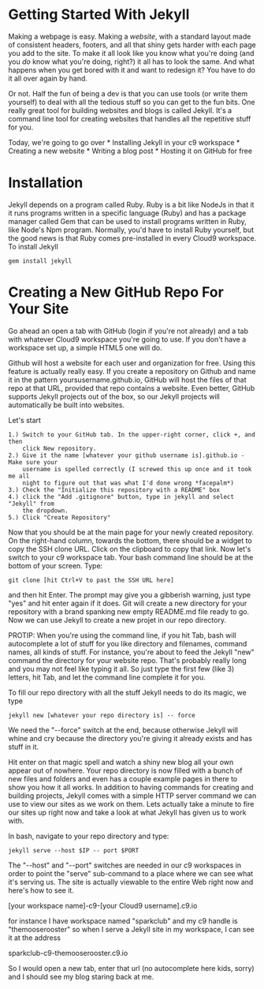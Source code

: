 Getting Started With Jekyll
===========================

Making a webpage is easy. Making a _website_, with a standard layout made of consistent 
headers, footers, and all that shiny gets harder with each page you add to the site. To
make it all look like you know what you're doing (and you _do_ know what you're doing, 
right?) it all has to look the same. And what happens when you get bored with it and 
want to redesign it? You have to do it all over again by hand.

Or not. Half the fun of being a dev is that you can use tools (or write them yourself)
to deal with all the tedious stuff so you can get to the fun bits. One really great 
tool for building websites and blogs is called Jekyll. It's a command line tool for
creating websites that handles all the repetitive stuff for you.

Today, we're going to go over 
    * Installing Jekyll in your c9 workspace
    * Creating a new website
    * Writing a blog post
    * Hosting it on GitHub for free
    
Installation
============

Jekyll depends on a program called Ruby. Ruby is a bit like NodeJs in that it
it runs programs written in a specific language (Ruby) and has a package manager
called Gem that can be used to install programs written in Ruby, like Node's Npm
program. Normally, you'd have to install Ruby yourself, but the good news is that
Ruby comes pre-installed in every Cloud9 workspace. To install Jekyll

```
gem install jekyll
```

Creating a New GitHub Repo For Your Site
========================================

Go ahead an open a tab with GitHub (login if you're not already) and a tab with 
whatever Cloud9 workspace you're going to use. If you don't have a workspace set 
up, a simple HTML5 one will do.

Github will host a website for each user and organization for free. Using this 
feature is actually really easy. If you create a repository on Github and name it
in the pattern yoursusername.github.io, GitHub will host the files of that repo 
at that URL, provided that repo contains a website. Even better, GitHub supports 
Jekyll projects out of the box, so our Jekyll projects will automatically be built 
into websites.

Let's start

    1.) Switch to your GitHub tab. In the upper-right corner, click +, and then 
        click New repository.
    2.) Give it the name [whatever your github username is].github.io - Make sure your
        username is spelled correctly (I screwed this up once and it took me all 
        night to figure out that was what I'd done wrong *facepalm*)
    3.) Check the "Initialize this repository with a README" box
    4.) click the "Add .gitignore" button, type in jekyll and select "Jekyll" from
        the dropdown.
    5.) Click "Create Repository"
    
Now that you should be at the main page for your newly created repository. On the
right-hand column, towards the bottom, there should be a widget to copy the SSH 
clone URL. Click on the clipboard to copy that link. Now let's switch to your c9
workspace tab. Your bash command line should be at the bottom of your screen.
Type:

```
git clone [hit Ctrl+V to past the SSH URL here]
```

and then hit Enter. The prompt may give you a gibberish warning, just type "yes"
and hit enter again if it does. Git will create a new directory for your repository
with a brand spanking new empty README.md file ready to go. Now we can use Jekyll
to create a new projet in our repo directory. 

PROTIP: When you're using the command line, if you hit Tab, bash will autocomplete
a lot of stuff for you like directory and filenames, command names, all kinds of 
stuff. For instance, you're about to feed the Jekyll "new" command the directory for 
your website repo. That's probably really long and you may not feel like typing it
all. So just type the first few (like 3) letters, hit Tab, and let the command line
complete it for you. 

To fill our repo directory with all the stuff Jekyll needs to do its magic, we type

```
jekyll new [whatever your repo directory is] -- force
```

We need the "--force" switch at the end, because otherwise Jekyll will whine and cry
because the directory you're giving it already exists and has stuff in it.

Hit enter on that magic spell and watch a shiny new blog all your own appear out 
of nowhere. Your repo directory is now filled with a bunch of new files and folders
and even has a couple example pages in there to show you how it all works. In 
addition to having commands for creating and building projects, Jekyll comes with 
a simple HTTP server command we can use to view our sites as we work on them. Lets 
actually take a minute to fire our sites up right now and take a look at what 
Jekyll has given us to work with.

In bash, navigate to your repo directory and type:

```
jekyll serve --host $IP -- port $PORT
```

The "--host" and "--port" switches are needed in our c9 workspaces in order to point
the "serve" sub-command to a place where we can see what it's serving us. The site is 
actually viewable to the entire Web right now and here's how to see it.

[your workspace name]-c9-[your Cloud9 username].c9.io

for instance I have workspace named "sparkclub" and my c9 handle is "themooserooster"
so when I serve a Jekyll site in my workspace, I can see it at the address

sparkclub-c9-themooserooster.c9.io

So I would open a new tab, enter that url (no autocomplete here kids, sorry) and I
should see my blog staring back at me.